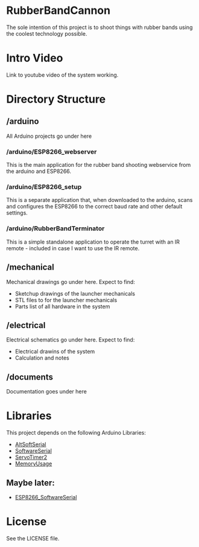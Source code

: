 # RubberBandCannon
The sole intention of this project is to shoot things with rubber bands using the coolest technology possible.

# Intro Video
Link to youtube video of the system working.

# Directory Structure
## /arduino
All Arduino projects go under here
### /arduino/ESP8266_webserver
This is the main application for the rubber band shooting webservice from the arduino and ESP8266.

### /arduino/ESP8266_setup
This is a separate application that, when downloaded to the arduino, scans and configures the ESP8266 to the correct baud rate and other default settings.

### /arduino/RubberBandTerminator
This is a simple standalone application to operate the turret with an IR remote - included in case I want to use the IR remote.


## /mechanical
Mechanical drawings go under here.  Expect to find:

* Sketchup drawings of the launcher mechanicals
* STL files to for the launcher mechanicals
* Parts list of all hardware in the system


## /electrical
Electrical schematics go under here.  Expect to find: 
* Electrical drawins of the system
* Calculation and notes


## /documents
Documentation goes under here

# Libraries
This project depends on the following Arduino Libraries:

* [AltSoftSerial](https://github.com/PaulStoffregen/AltSoftSerial)
* [SoftwareSerial](https://github.com/PaulStoffregen/SoftwareSerial)
* [ServoTimer2](https://github.com/nabontra/ServoTimer2)
* [MemoryUsage](https://github.com/Locoduino/MemoryUsage)

## Maybe later:
* [ESP8266_SoftwareSerial](https://github.com/Circuito-io/ESP8266_SoftwareSerial)

# License
See the LICENSE file.